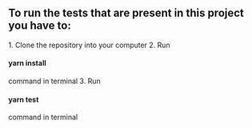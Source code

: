 <h2>To run the tests that are present in this project you have to:</h2>
  1. Clone the repository into your computer
  2. Run <h4>yarn install</h4> command in terminal
  3. Run <h4>yarn test</h4> command in terminal
